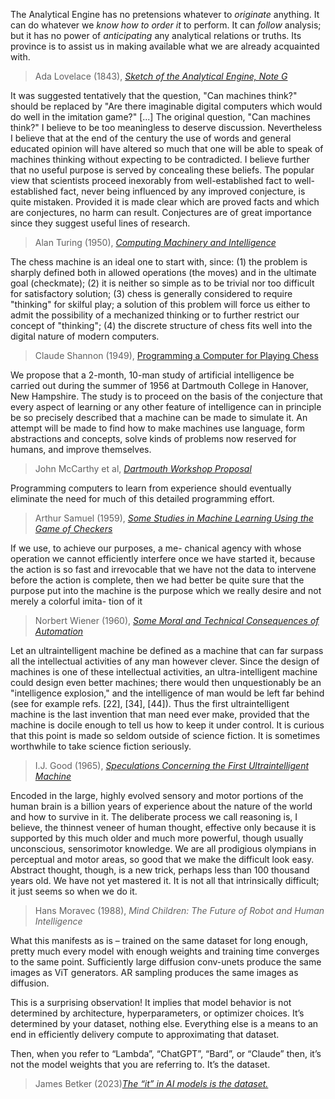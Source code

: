 The Analytical Engine has no pretensions whatever to *originate* anything. It can do whatever we *know how to order it* to perform. It can *follow* analysis; but it has no power of *anticipating* any analytical relations or truths. Its province is to assist us in making available what we are already acquainted with.
> Ada Lovelace (1843), [*Sketch of the Analytical Engine, Note G*](https://web.archive.org/web/20250530031527/https://www.fourmilab.ch/babbage/sketch.html#:~:text=A.%20A.%20L.-,Note%20G,-It%20is%20desirable)

It was suggested tentatively that the question, "Can machines think?" should be replaced by "Are there imaginable digital computers which would do well in the imitation game?"
[...]
The original question, "Can machines think?" I believe to be too
meaningless to deserve discussion. Nevertheless I believe that at the end of the century
the use of words and general educated opinion will have altered so much that one will be
able to speak of machines thinking without expecting to be contradicted. I believe further
that no useful purpose is served by concealing these beliefs. The popular view that
scientists proceed inexorably from well-established fact to well-established fact, never
being influenced by any improved conjecture, is quite mistaken. Provided it is made clear
which are proved facts and which are conjectures, no harm can result. Conjectures are of
great importance since they suggest useful lines of research.
> Alan Turing (1950), [*Computing Machinery and Intelligence*](https://web.archive.org/web/20250530002831/https://courses.cs.umbc.edu/471/papers/turing.pdf)

The chess machine is an ideal one to start with, since: (1) the problem is sharply defined
both in allowed operations (the moves) and in the ultimate goal (checkmate); (2) it is
neither so simple as to be trivial nor too difficult for satisfactory solution; (3) chess is
generally considered to require "thinking" for skilful play; a solution of this problem will
force us either to admit the possibility of a mechanized thinking or to further restrict our
concept of "thinking"; (4) the discrete structure of chess fits well into the digital nature of
modern computers.
> Claude Shannon (1949), [Programming a Computer for Playing Chess](https://web.archive.org/web/20250519075435/https://vision.unipv.it/IA1/ProgrammingaComputerforPlayingChess.pdf)

We propose that a 2-month, 10-man study of artificial intelligence be carried out during the summer of 1956 at Dartmouth College in Hanover, New Hampshire. The study is to proceed on the basis of the conjecture that every aspect of learning or any other feature of intelligence can in principle be so precisely described that a machine can be made to simulate it. An attempt will be made to find how to make machines use language, form abstractions and concepts, solve kinds of problems now reserved for humans, and improve themselves.
> John McCarthy et al, [*Dartmouth Workshop Proposal*](https://web.archive.org/web/20250528124924/https://raysolomonoff.com/dartmouth/boxa/dart564props.pdf)

Programming computers to learn from experience should eventually eliminate the need for much of this detailed programming effort.
> Arthur Samuel (1959), [*Some Studies in Machine Learning Using the Game of Checkers*](https://web.archive.org/web/20250328090837/https://people.csail.mit.edu/brooks/idocs/Samuel.pdf)

 If we
 use, to achieve our purposes, a me-
 chanical agency with whose operation
 we cannot efficiently interfere once we
 have started it, because the action is so
 fast and irrevocable that we have not
 the data to intervene before the action
 is complete, then we had better be
 quite sure that the purpose put into the
 machine is the purpose which we really
 desire and not merely a colorful imita-
 tion of it
> Norbert Wiener (1960), [*Some Moral and Technical Consequences of Automation*](https://web.archive.org/web/20250000000000*/https://www.cs.umd.edu/users/gasarch/BLOGPAPERS/moral.pdf)

Let an ultraintelligent machine be defined as a machine that can far surpass all the intellectual activities of any man however clever. Since the design of machines is one of these intellectual activities, an ultra-intelligent machine could design even better machines; there would then unquestionably be an "intelligence explosion," and the intelligence of man would be left far behind (see for example refs. [22], [34], [44]). Thus the first ultraintelligent machine is the last invention that man need ever make, provided that the machine is docile enough to tell us how to keep it under control. It is curious that this point is made so seldom outside of science fiction. It is sometimes worthwhile to take science fiction seriously.
> I.J. Good (1965), [*Speculations Concerning the First Ultraintelligent Machine*](https://web.archive.org/web/20010527181244/http://www.aeiveos.com/~bradbury/Authors/Computing/Good-IJ/SCtFUM.html)

Encoded in the large, highly evolved sensory and motor portions of the human brain is a billion years of experience about the nature of the world and how to survive in it. The deliberate process we call reasoning is, I believe, the thinnest veneer of human thought, effective only because it is supported by this much older and much more powerful, though usually unconscious, sensorimotor knowledge. We are all prodigious olympians in perceptual and motor areas, so good that we make the difficult look easy. Abstract thought, though, is a new trick, perhaps less than 100 thousand years old. We have not yet mastered it. It is not all that intrinsically difficult; it just seems so when we do it.
> Hans Moravec (1988), *Mind Children: The Future of Robot and Human Intelligence*  

What this manifests as is – trained on the same dataset for long enough, pretty much every model with enough weights and training time converges to the same point. Sufficiently large diffusion conv-unets produce the same images as ViT generators. AR sampling produces the same images as diffusion.

This is a surprising observation! It implies that model behavior is not determined by architecture, hyperparameters, or optimizer choices. It’s determined by your dataset, nothing else. Everything else is a means to an end in efficiently delivery compute to approximating that dataset.

Then, when you refer to “Lambda”, “ChatGPT”, “Bard”, or “Claude” then, it’s not the model weights that you are referring to. It’s the dataset.
> James Betker (2023)[*The “it” in AI models is the dataset.*](https://web.archive.org/web/20250324194221/https://nonint.com/2023/06/10/the-it-in-ai-models-is-the-dataset/)
